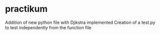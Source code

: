 # practikum

Addition of new python file with Djikstra implemented
Creation of a test.py to test independently from the function file